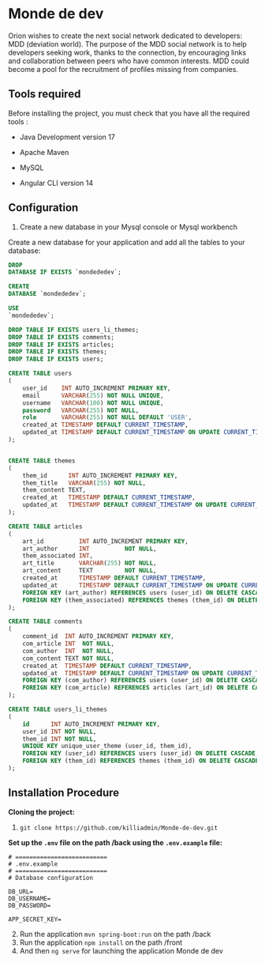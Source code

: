 # Monde de dev

Orion wishes to create the next social network dedicated to developers: MDD (deviation world). The purpose of the MDD social network is to help developers seeking work, thanks to the connection, by encouraging links and collaboration between peers who have common interests. MDD could become a pool for the recruitment of profiles missing from companies.

## Tools required

Before installing the project, you must check that you have all the required tools :

- Java Development version 17

- Apache Maven

- MySQL

- Angular CLI version 14

## Configuration

1. Create a new database in your Mysql console or Mysql workbench

Create a new database for your application and add all the tables to your database:

```sql
DROP
DATABASE IF EXISTS `mondededev`;

CREATE
DATABASE `mondededev`;

USE
`mondededev`;

DROP TABLE IF EXISTS users_li_themes;
DROP TABLE IF EXISTS comments;
DROP TABLE IF EXISTS articles;
DROP TABLE IF EXISTS themes;
DROP TABLE IF EXISTS users;

CREATE TABLE users
(
    user_id    INT AUTO_INCREMENT PRIMARY KEY,
    email      VARCHAR(255) NOT NULL UNIQUE,
    username   VARCHAR(100) NOT NULL UNIQUE,
    password   VARCHAR(255) NOT NULL,
    role       VARCHAR(255) NOT NULL DEFAULT 'USER',
    created_at TIMESTAMP DEFAULT CURRENT_TIMESTAMP,
    updated_at TIMESTAMP DEFAULT CURRENT_TIMESTAMP ON UPDATE CURRENT_TIMESTAMP
);


CREATE TABLE themes
(
    them_id      INT AUTO_INCREMENT PRIMARY KEY,
    them_title   VARCHAR(255) NOT NULL,
    them_content TEXT,
    created_at   TIMESTAMP DEFAULT CURRENT_TIMESTAMP,
    updated_at   TIMESTAMP DEFAULT CURRENT_TIMESTAMP ON UPDATE CURRENT_TIMESTAMP
);

CREATE TABLE articles
(
    art_id          INT AUTO_INCREMENT PRIMARY KEY,
    art_author      INT          NOT NULL,
    them_associated INT,
    art_title       VARCHAR(255) NOT NULL,
    art_content     TEXT         NOT NULL,
    created_at      TIMESTAMP DEFAULT CURRENT_TIMESTAMP,
    updated_at      TIMESTAMP DEFAULT CURRENT_TIMESTAMP ON UPDATE CURRENT_TIMESTAMP,
    FOREIGN KEY (art_author) REFERENCES users (user_id) ON DELETE CASCADE,
    FOREIGN KEY (them_associated) REFERENCES themes (them_id) ON DELETE SET NULL
);

CREATE TABLE comments
(
    comment_id  INT AUTO_INCREMENT PRIMARY KEY,
    com_article INT  NOT NULL,
    com_author  INT  NOT NULL,
    com_content TEXT NOT NULL,
    created_at  TIMESTAMP DEFAULT CURRENT_TIMESTAMP,
    updated_at  TIMESTAMP DEFAULT CURRENT_TIMESTAMP ON UPDATE CURRENT_TIMESTAMP,
    FOREIGN KEY (com_author) REFERENCES users (user_id) ON DELETE CASCADE,
    FOREIGN KEY (com_article) REFERENCES articles (art_id) ON DELETE CASCADE
);

CREATE TABLE users_li_themes
(
    id      INT AUTO_INCREMENT PRIMARY KEY,
    user_id INT NOT NULL,
    them_id INT NOT NULL,
    UNIQUE KEY unique_user_theme (user_id, them_id),
    FOREIGN KEY (user_id) REFERENCES users (user_id) ON DELETE CASCADE,
    FOREIGN KEY (them_id) REFERENCES themes (them_id) ON DELETE CASCADE
);
```

## Installation Procedure

**Cloning the project:**

1. `git clone https://github.com/killiadmin/Monde-de-dev.git`

**Set up the `.env` file on the path /back using the `.env.example` file:**

```properties
# ==========================
# .env.example
# ==========================
# Database configuration

DB_URL=
DB_USERNAME=
DB_PASSWORD=

APP_SECRET_KEY=
```

2. Run the application `mvn spring-boot:run` on the path /back
3. Run the application `npm install` on the path /front
3. And then `ng serve` for launching the application Monde de dev
